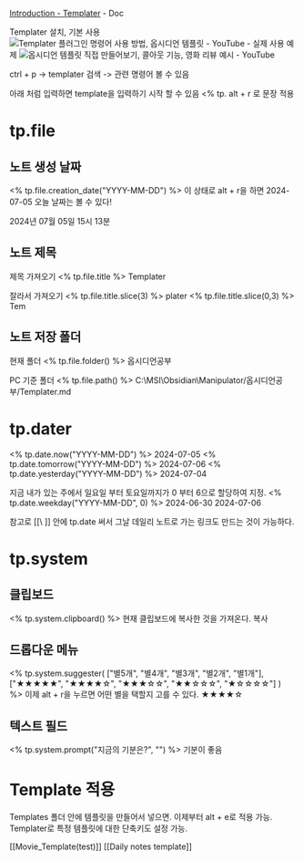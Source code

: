 [Introduction - Templater](https://silentvoid13.github.io/Templater/) - Doc

Templater 설치, 기본 사용
![Templater 플러그인 명령어 사용 방법, 옵시디언 템플릿 - YouTube](https://www.youtube.com/watch?v=17tThWhNNGw&list=PL-KPFbwFiAWA3bR3QSK3w6r_XM0KRzEFl&index=6) -
실제 사용 예제
![옵시디언 템플릿 직접 만들어보기, 콜아웃 기능, 영화 리뷰 예시 - YouTube](https://www.youtube.com/watch?v=Q2-aHQKEOHs&list=PL-KPFbwFiAWA3bR3QSK3w6r_XM0KRzEFl&index=7) 

ctrl + p -> templater 검색 -> 관련 명령어 볼 수 있음

아래 처럼 입력하면 template을 입력하기 시작 할 수 있음
\<\% tp.
alt + r 로 문장 적용

# tp.file
## 노트 생성 날짜
\<\% tp.file.creation_date("YYYY-MM-DD") %>
이 상태로 alt + r을 하면
2024-07-05
오늘 날짜는 볼 수 있다!

2024년 07월 05일 15시 13분

## 노트 제목
제목 가져오기
<\% tp.file.title %>
Templater

잘라서 가져오기
<\% tp.file.title.slice(3) %>
plater
<\% tp.file.title.slice(0,3) %>
Tem

## 노트 저장 폴더
현재 폴더
<\% tp.file.folder() %>
옵시디언공부

PC 기준 폴더
<\% tp.file.path() %>
C:\MSI\Obsidian\Manipulator/옵시디언공부/Templater.md

# tp.dater
<\% tp.date.now("YYYY-MM-DD") %>
2024-07-05
<\% tp.date.tomorrow("YYYY-MM-DD") %>
2024-07-06
<\% tp.date.yesterday("YYYY-MM-DD") %>
2024-07-04

지금 내가 있는 주에서 일요일 부터 토요일까지가 0 부터 6으로 할당하여 지정.
<\% tp.date.weekday("YYYY-MM-DD", 0) %>
2024-06-30
2024-07-06

참고로 \[[\ ]] 안에 tp.date 써서 그날 데일리 노트로 가는 링크도 만드는 것이 가능하다.

# tp.system
## 클립보드
<\% tp.system.clipboard() %> 현재 클립보드에 복사한 것을 가져온다.
복사

## 드롭다운 메뉴
<\% tp.system.suggester( ["별5개", "별4개", "별3개", "별2개", "별1개"], ["★★★★★", "★★★★☆", "★★★☆☆", "★★☆☆☆", "★☆☆☆☆"] ) %>
이제 alt + r을 누르면 어떤 별을 택할지 고를 수 있다.
★★★★☆

## 텍스트 필드
<\% tp.system.prompt("지금의 기분은?", "") %>
기분이 좋음


# Template 적용
Templates 폴더 안에 템플릿을 만들어서 넣으면.
이제부터 alt + e로 적용 가능.
Templater로 특정 템플릿에 대한 단축키도 설정 가능.

[[Movie_Template(test)]]
[[Daily notes template]]